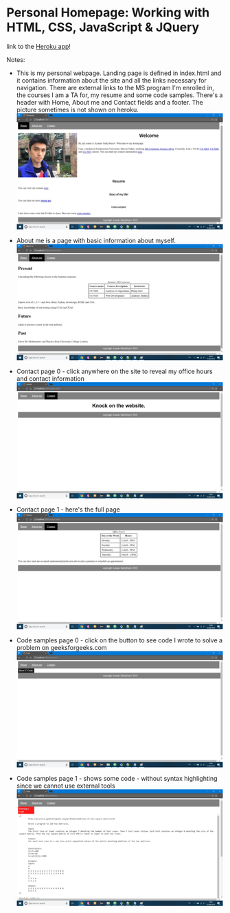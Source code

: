 # <a name="homepage"></a>Personal Homepage: Working with HTML, CSS, JavaScript & JQuery

link to the [Heroku app](https://thawing-earth-95168.herokuapp.com/)!

Notes:

- This is my personal webpage. Landing page is defined in index.html and it
contains information about the site and all the links necessary for navigation.
There are external links to the MS program I'm enrolled in, the courses I am a TA for,
my resume and some code samples. There's a header with Home, About me and Contact fields
and a footer. The picture sometimes is not shown on heroku.
![homepage](/images/homepage.jpg)

- About me is a page with basic information about myself.
![about_me](/images/about_me.jpg)

- Contact page 0 - click anywhere on the site to reveal my office hours and contact
information
![contact_0](/images/contact_0.jpg)
- Contact page 1 - here's the full page
![contact_1](/images/contact_1.jpg)

- Code samples page 0 - click on the button to see code I wrote to solve a problem
on geeksforgeeks.com
![code_samples_0](/images/code_samples_0.jpg)
- Code samples page 1 - shows some code - without syntax highlighting since we cannot
use external tools
![code_samples_1](/images/code_samples_1.jpg)
